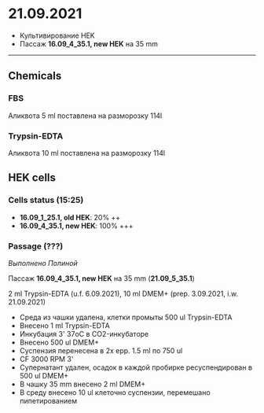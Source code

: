 21.09.2021
==========

- Культивирование HEK
- Пассаж **16.09_4_35.1, new HEK** на 35 mm

---

## Chemicals
### FBS
Аликвота 5 ml поставлена на разморозку 114l

### Trypsin-EDTA
Аликвота 10 ml поставлена на разморозку 114l


## HEK cells
### Cells status (15:25)
- **16.09_1_25.1, old HEK**: 20% ++
- **16.09_4_35.1, new HEK**: 100% +++

### Passage (???)
*Выполнено Полиной*

Пассаж **16.09_4_35.1, new HEK** на 35 mm (**21.09_5_35.1**)

2 ml Trypsin-EDTA (u.f. 6.09.2021), 10 ml DMEM+ (prep. 3.09.2021, i.w. 21.09.2021)

- Среда из чашки удалена, клетки промыты 500 ul Trypsin-EDTA
- Внесено 1 ml Trypsin-EDTA
- Инкубация 3' 37oC в CO2-инкубаторе
- Внесено 500 ul DMEM+
- Суспензия перенесена в 2x epp. 1.5 ml по 750 ul
- CF 3000 RPM 3'
- Супернатант удален, осадок в каждой пробирке ресуспендирован в 500 ul DMEM+
- В чашку 35 mm внесено 2 ml DMEM+
- В среду внесено 10 ul клеточно суспензии, перемешано пипетированием